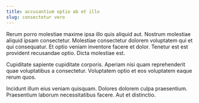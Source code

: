 ```yaml
---
title: accusantium optio ab et illo
slug: consectetur vero
---
```


Rerum porro molestiae maxime ipsa illo quis aliquid aut. Nostrum molestiae aliquid ipsam consectetur. Molestiae consectetur dolorem voluptatem qui et qui consequatur. Et optio veniam inventore facere et dolor. Tenetur est est provident recusandae optio. Dicta molestiae est.

Cupiditate sapiente cupiditate corporis. Aperiam nisi quam reprehenderit quae voluptatibus a consectetur. Voluptatem optio et eos voluptatem eaque rerum quos.

Incidunt illum eius veniam quisquam. Dolores dolorem culpa praesentium. Praesentium laborum necessitatibus facere. Aut et distinctio.
